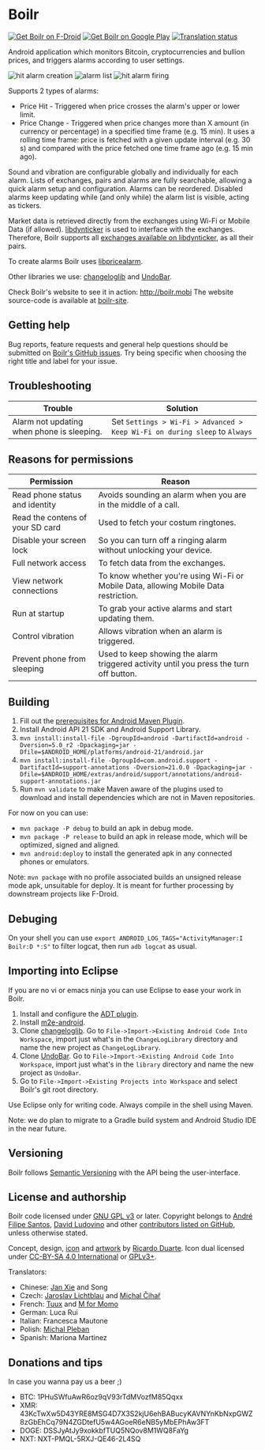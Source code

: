 # Boilr
[![Get Boilr on F-Droid](https://github.com/andrefbsantos/boilr/raw/master/src/main/img/get_it_on_f-droid.png)](https://f-droid.org/repository/browse/?fdid=mobi.boilr.boilr)  [![Get Boilr on Google Play](https://developer.android.com/images/brand/en_generic_rgb_wo_60.png)](https://play.google.com/store/apps/details?id=mobi.boilr.boilr)  [![Translation status](https://hosted.weblate.org/widgets/boilr/-/svg-badge.svg)](https://hosted.weblate.org/engage/boilr/?utm_source=widget)

Android application which monitors Bitcoin, cryptocurrencies and bullion prices, and triggers alarms according to user settings.

![hit alarm creation](https://github.com/andrefbsantos/boilr/raw/master/src/main/img/screenshots/hit_creation.png) ![alarm list](https://github.com/andrefbsantos/boilr/raw/master/src/main/img/screenshots/alarm_list.png) ![hit alarm firing](https://github.com/andrefbsantos/boilr/raw/master/src/main/img/screenshots/hit_firing.png)

Supports 2 types of alarms:

* Price Hit - Triggered when price crosses the alarm's upper or lower limit.
* Price Change - Triggered when price changes more than X amount (in currency or percentage) in a specified time frame (e.g. 15 min). It uses a rolling time frame: price is fetched with a given update interval (e.g. 30 s) and compared with the price fetched one time frame ago (e.g. 15 min ago).

Sound and vibration are configurable globally and individually for each alarm. Lists of exchanges, pairs and alarms are fully searchable, allowing a quick alarm setup and configuration. Alarms can be reordered. Disabled alarms keep updating while (and only while) the alarm list is visible, acting as tickers.

Market data is retrieved directly from the exchanges using Wi-Fi or Mobile Data (if allowed). [libdynticker](https://github.com/andrefbsantos/libdynticker) is used to interface with the exchanges. Therefore, Boilr supports all [exchanges available on libdynticker](https://github.com/andrefbsantos/libdynticker/#supported-exchanges), as all their pairs.

To create alarms Boilr uses [libpricealarm](https://github.com/andrefbsantos/libpricealarm).

Other libraries we use: [changeloglib](https://github.com/gabrielemariotti/changeloglib) and [UndoBar](https://github.com/soarcn/UndoBar).

Check Boilr's website to see it in action: http://boilr.mobi The website source-code is available at [boilr-site](https://github.com/andrefbsantos/boilr-site).

## Getting help
Bug reports, feature requests and general help questions should be submitted on [Boilr's GitHub issues](https://github.com/andrefbsantos/boilr/issues). Try being specific when choosing the right title and label for your issue.

## Troubleshooting

Trouble | Solution
------- | --------
Alarm not updating when phone is sleeping. | Set `Settings > Wi-Fi > Advanced > Keep Wi-Fi on during sleep` to `Always`

## Reasons for permissions

Permission | Reason
---------- | --------
Read phone status and identity | Avoids sounding an alarm when you are in the middle of a call.
Read the contens of your SD card | Used to fetch your costum ringtones.
Disable your screen lock | So you can turn off a ringing alarm without unlocking your device.
Full network access | To fetch data from the exchanges.
View network connections | To know whether you're using Wi-Fi or Mobile Data, allowing Mobile Data restriction. 
Run at startup | To grab your active alarms and start updating them. 
Control vibration | Allows vibration when an alarm is triggered. 
Prevent phone from sleeping | Used to keep showing the alarm triggered activity until you press the turn off button.

## Building
1. Fill out the [prerequisites for Android Maven Plugin](https://code.google.com/p/maven-android-plugin/wiki/GettingStarted#Prerequisites).
2. Install Android API 21 SDK and Android Support Library. 
3. `mvn install:install-file -DgroupId=android -DartifactId=android -Dversion=5.0_r2 -Dpackaging=jar -Dfile=$ANDROID_HOME/platforms/android-21/android.jar`
4. `mvn install:install-file -DgroupId=com.android.support -DartifactId=support-annotations -Dversion=21.0.0 -Dpackaging=jar -Dfile=$ANDROID_HOME/extras/android/support/annotations/android-support-annotations.jar`
5. Run `mvn validate` to make Maven aware of the plugins used to download and install dependencies which are not in Maven repositories.

For now on you can use:

* `mvn package -P debug` to build an apk in debug mode.
* `mvn package -P release` to build an apk in release mode, which will be optimized, signed and aligned.
* `mvn android:deploy` to install the generated apk in any connected phones or emulators.

Note: `mvn package` with no profile associated builds an unsigned release mode apk, unsuitable for deploy. It is meant for further processing by downstream projects like F-Droid.

## Debuging
On your shell you can use `export ANDROID_LOG_TAGS="ActivityManager:I Boilr:D *:S"` to filter logcat, then run `adb logcat` as usual.

## Importing into Eclipse
If you are no vi or emacs ninja you can use Eclipse to ease your work in Boilr.

1. Install and configure the [ADT plugin](https://developer.android.com/sdk/installing/installing-adt.html).
2. Install [m2e-android](https://rgladwell.github.io/m2e-android).
3. Clone [changeloglib](https://github.com/gabrielemariotti/changeloglib/). Go to `File->Import->Existing Android Code Into Workspace`, import just what's in the `ChangeLogLibrary` directory and name the new project as `ChangeLogLibrary`.
4. Clone [UndoBar](https://github.com/soarcn/UndoBar). Go to `File->Import->Existing Android Code Into Workspace`, import just what's in the `library` directory and name the new project as `UndoBar`.   
5. Go to `File->Import->Existing Projects into Workspace` and select Boilr's git root directory.

Use Eclipse only for writing code. Always compile in the shell using Maven.

Note: we do plan to migrate to a Gradle build system and Android Studio IDE in the near future.

## Versioning
Boilr follows [Semantic Versioning](http://semver.org) with the API being the user-interface.

## License and authorship
Boilr code licensed under [GNU GPL v3](/LICENSE) or later. Copyright belongs to [André Filipe Santos](https://github.com/andrefbsantos), [David Ludovino](https://github.com/dllud) and other [contributors listed on GitHub](https://github.com/andrefbsantos/boilr/graphs/contributors), unless otherwise stated.

Concept, design, [icon](src/main/img/ic_boilr.ai) and [artwork](src/main/img) by [Ricardo Duarte](http://cargocollective.com/algazarra/index). Icon dual licensed under [CC-BY-SA 4.0 International](https://creativecommons.org/licenses/by-sa/4.0) or [GPLv3+](/LICENSE).

Translators:

* Chinese: [Jan Xie](https://github.com/janx) and Song
* Czech: [Jaroslav Lichtblau](https://github.com/svetlemodry) and [Michal Čihař](https://github.com/nijel)
* French: [Tuux](http://www.rtnp.org) and [M for Momo](http://www.rtnp.org)
* German: Luca Rui
* Italian: Francesca Mautone
* Polish: [Michal Pleban](https://pl.linkedin.com/in/michalpleban)
* Spanish: Mariona Martinez

## Donations and tips
In case you wanna pay us a beer ;)

* BTC: 1PHuSWfuAwR6oz9qV93rTdMVozfM85Qqxx
* XMR: 43KcTwXw5D43YRE8MSG4D7X3S2kjU6ehBABucyKAVNYnKbNxpGWZ8zGbEhCq79N4ZGDtefU5w4AGoeR6eNB5yMbEPhAw3FT
* DOGE: DSSJyAtJy9xokkbfTUQ5NQov8M1WQ8FaYg
* NXT: NXT-PMQL-5RXJ-QE46-2L4SQ
